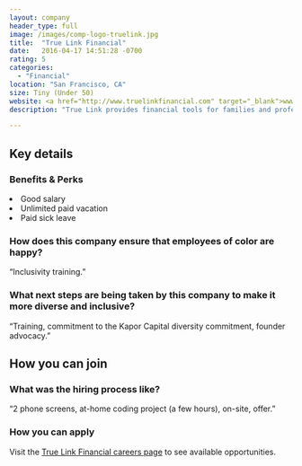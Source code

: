 ```yaml
---
layout: company
header_type: full
image: /images/comp-logo-truelink.jpg
title:  "True Link Financial"
date:   2016-04-17 14:51:28 -0700
rating: 5
categories:
  - "Financial"
location: "San Francisco, CA"
size: Tiny (Under 50)
website: <a href="http://www.truelinkfinancial.com" target="_blank">www.truelinkfinancial.com</a>
description: "True Link provides financial tools for families and professionals that support the well-being of seniors, individuals with disabilities, and at-risk adults. We are a mission-driven, venture-backed company solving difficult problems in a massive space. We’re producing a real, tangible product in a technically interesting way, and it’s an honor to wake up in the morning knowing that we’re having significant impact on our customers’ lives."

---
```


## Key details

<div class="company-results_benefits">
  <h3>Benefits &amp; Perks</h3>
  <li>Good salary</li>
  <li>Unlimited paid vacation</li>
  <li>Paid sick leave</li>
</div>

<div class="company-results_happiness">
  <h3>How does this company ensure that employees of color are happy?</h3>
  <p>“Inclusivity training.”</p>
</div>

<div class="company-results_nextsteps">
  <h3>What next steps are being taken by this company to make it more diverse and inclusive?</h3>
  <p>“Training, commitment to the Kapor Capital diversity commitment, founder advocacy.”</p>
</div>

<div class="donation-placeholder">
  <!-- Dynamically insert via JS please -->
</div>

## How you can join

<div class="company-results_hiringprocess">
  <h3>What was the hiring process like?</h3>
  <p>“2 phone screens, at-home coding project (a few hours), on-site, offer.”</p>
</div>

<div class="company-results_apply">
  <h3>How you can apply</h3>
  <p>Visit the <a href="https://www.truelinkfinancial.com/careers" target="_blank">True Link Financial careers page</a> to see available opportunities.</p>
</div>